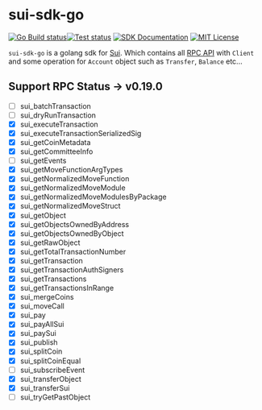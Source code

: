 # sui-sdk-go

[![Go Build status](https://github.com/0x6368616e67/sui-sdk-go/actions/workflows/build.yml/badge.svg?branch=main)](https://github.com/0x6368616e67/sui-sdk-go/actions/workflows/build.yml)[![Test status](https://github.com/0x6368616e67/sui-sdk-go/actions/workflows/ci.yml/badge.svg?branch=main)](https://github.com/0x6368616e67/sui-sdk-go/actions/workflows/ci.yml) [![SDK Documentation](https://img.shields.io/badge/SDK-Documentation-blue)](https://pkg.go.dev/github.com/0x6368616e67/sui-sdk-go) [![MIT License](https://img.shields.io/badge/license-MIT-blue.svg)](https://github.com/0x6368616e67/sui-sdk-go/blob/main/LICENSE)

`sui-sdk-go` is a golang sdk for [Sui](https://sui.io/). Which contains 
all [RPC API](https://docs.sui.io/sui-jsonrpc) with `Client` and some operation 
for `Account` object such as `Transfer`, `Balance` etc...




## Support RPC Status -> v0.19.0

- [ ] sui_batchTransaction
- [ ] sui_dryRunTransaction
- [x] sui_executeTransaction
- [x] sui_executeTransactionSerializedSig
- [x] sui_getCoinMetadata
- [x] sui_getCommitteeInfo
- [ ] sui_getEvents
- [x] sui_getMoveFunctionArgTypes
- [x] sui_getNormalizedMoveFunction
- [x] sui_getNormalizedMoveModule
- [x] sui_getNormalizedMoveModulesByPackage
- [x] sui_getNormalizedMoveStruct
- [x] sui_getObject
- [x] sui_getObjectsOwnedByAddress
- [x] sui_getObjectsOwnedByObject
- [x] sui_getRawObject
- [x] sui_getTotalTransactionNumber
- [x] sui_getTransaction
- [x] sui_getTransactionAuthSigners
- [x] sui_getTransactions
- [x] sui_getTransactionsInRange
- [x] sui_mergeCoins
- [x] sui_moveCall
- [x] sui_pay
- [x] sui_payAllSui
- [x] sui_paySui
- [x] sui_publish
- [x] sui_splitCoin
- [x] sui_splitCoinEqual
- [ ] sui_subscribeEvent
- [x] sui_transferObject
- [x] sui_transferSui
- [ ] sui_tryGetPastObject